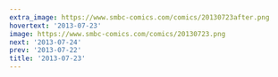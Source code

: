 ```yaml
---
extra_image: https://www.smbc-comics.com/comics/20130723after.png
hovertext: '2013-07-23'
image: https://www.smbc-comics.com/comics/20130723.png
next: '2013-07-24'
prev: '2013-07-22'
title: '2013-07-23'
---
```

